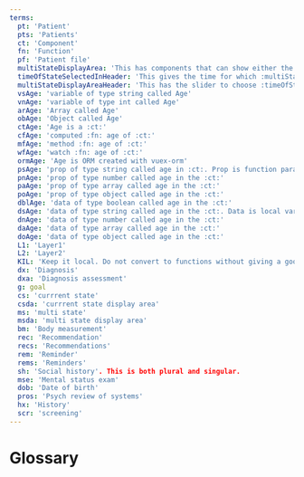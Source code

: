 ```yaml
---
terms:
  pt: 'Patient'
  pts: 'Patients'
  ct: 'Component'
  fn: 'Function'
  pf: 'Patient file'
  multiStateDisplayArea: 'This has components that can show either the current state or historical state'
  timeOfStateSelectedInHeader: 'This gives the time for which :multiStateDisplayArea: should be rendered'
  multiStateDisplayAreaHeader: 'This has the slider to choose :timeOfStateSelectedInHeader:'
  vsAge: 'variable of type string called Age'
  vnAge: 'variable of type int called Age'
  arAge: 'Array called Age'
  obAge: 'Object called Age'
  ctAge: 'Age is a :ct:'
  cfAge: 'computed :fn: age of :ct:'
  mfAge: 'method :fn: age of :ct:'
  wfAge: 'watch :fn: age of :ct:'
  ormAge: 'Age is ORM created with vuex-orm'
  psAge: 'prop of type string called age in :ct:. Prop is function paramter'
  pnAge: 'prop of type number called age in the :ct:'
  paAge: 'prop of type array called age in the :ct:'
  poAge: 'prop of type object called age in the :ct:'
  dblAge: 'data of type boolean called age in the :ct:'
  dsAge: 'data of type string called age in the :ct:. Data is local variable'
  dnAge: 'data of type number called age in the :ct:'
  daAge: 'data of type array called age in the :ct:'
  doAge: 'data of type object called age in the :ct:'
  L1: 'Layer1'
  L2: 'Layer2'
  KIL: 'Keep it local. Do not convert to functions without giving a good reason. Since 1. Each function call makes code hard to read 2. vue vuex-orm element.io all are giving lot of functions 3. A function should not have more than 2 paramters'
  dx: 'Diagnosis'
  dxa: 'Diagnosis assessment'
  g: goal
  cs: 'currrent state'
  csda: 'currrent state display area'
  ms: 'multi state'
  msda: 'multi state display area'
  bm: 'Body measurement'
  rec: 'Recommendation'
  recs: 'Recommendations'
  rem: 'Reminder'
  rems: 'Reminders'
  sh: 'Social history'. This is both plural and singular.
  mse: 'Mental status exam'
  dob: 'Date of birth'
  pros: 'Psych review of systems'
  hx: 'History'
  scr: 'screening'
---
```


# Glossary

<Glossary :terms="$frontmatter.terms" />
